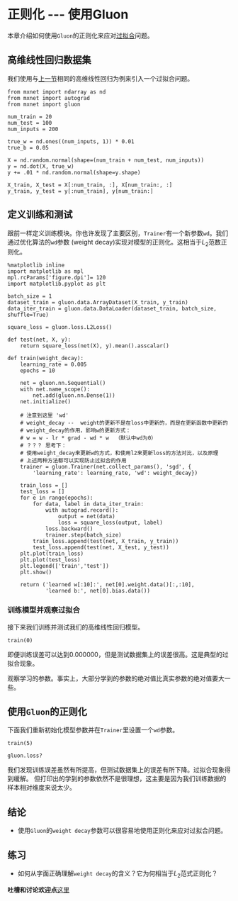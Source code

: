 # 正则化 --- 使用Gluon

本章介绍如何使用``Gluon``的正则化来应对[过拟合](underfit-overfit.md)问题。

## 高维线性回归数据集

我们使用与[上一节](reg-scratch.md)相同的高维线性回归为例来引入一个过拟合问题。

```{.python .input  n=2}
from mxnet import ndarray as nd
from mxnet import autograd
from mxnet import gluon

num_train = 20
num_test = 100
num_inputs = 200

true_w = nd.ones((num_inputs, 1)) * 0.01
true_b = 0.05

X = nd.random.normal(shape=(num_train + num_test, num_inputs))
y = nd.dot(X, true_w)
y += .01 * nd.random.normal(shape=y.shape)

X_train, X_test = X[:num_train, :], X[num_train:, :]
y_train, y_test = y[:num_train], y[num_train:]
```

## 定义训练和测试

跟前一样定义训练模块。你也许发现了主要区别，`Trainer`有一个新参数`wd`。我们通过优化算法的``wd``参数 (weight decay)实现对模型的正则化。这相当于$L_2$范数正则化。

```{.python .input}
%matplotlib inline
import matplotlib as mpl
mpl.rcParams['figure.dpi']= 120
import matplotlib.pyplot as plt

batch_size = 1
dataset_train = gluon.data.ArrayDataset(X_train, y_train)
data_iter_train = gluon.data.DataLoader(dataset_train, batch_size, shuffle=True)

square_loss = gluon.loss.L2Loss()

def test(net, X, y):
    return square_loss(net(X), y).mean().asscalar()

def train(weight_decay):
    learning_rate = 0.005
    epochs = 10
    
    net = gluon.nn.Sequential()
    with net.name_scope():
        net.add(gluon.nn.Dense(1))
    net.initialize()

    # 注意到这里 'wd'
    # weight_decay --  weight的更新不是在loss中更新的，而是在更新函数中更新的
    # weight_decay的作用，影响w的更新方式：
    # w = w - lr * grad - wd * w  （默认中wd为0）
    # ？？？ 思考下：
    # 使用weight_decay来更新w的方式，和使用l2来更新loss的方法对比，以及原理
    # 上述两种方法都可以实现防止过拟合的作用
    trainer = gluon.Trainer(net.collect_params(), 'sgd', {
        'learning_rate': learning_rate, 'wd': weight_decay})
    
    train_loss = []
    test_loss = []
    for e in range(epochs):        
        for data, label in data_iter_train:
            with autograd.record():
                output = net(data)
                loss = square_loss(output, label)
            loss.backward()
            trainer.step(batch_size)            
        train_loss.append(test(net, X_train, y_train))
        test_loss.append(test(net, X_test, y_test))
    plt.plot(train_loss)
    plt.plot(test_loss)
    plt.legend(['train','test'])
    plt.show()

    return ('learned w[:10]:', net[0].weight.data()[:,:10], 
            'learned b:', net[0].bias.data())
```

### 训练模型并观察过拟合

接下来我们训练并测试我们的高维线性回归模型。

```{.python .input}
train(0)
```

即便训练误差可以达到0.000000，但是测试数据集上的误差很高。这是典型的过拟合现象。

观察学习的参数。事实上，大部分学到的参数的绝对值比真实参数的绝对值要大一些。

## 使用``Gluon``的正则化

下面我们重新初始化模型参数并在`Trainer`里设置一个`wd`参数。

```{.python .input}
train(5)
```

```{.python .input}
gluon.loss?
```

我们发现训练误差虽然有所提高，但测试数据集上的误差有所下降。过拟合现象得到缓解。
但打印出的学到的参数依然不是很理想，这主要是因为我们训练数据的样本相对维度来说太少。

## 结论

* 使用``Gluon``的`weight decay`参数可以很容易地使用正则化来应对过拟合问题。

## 练习

* 如何从字面正确理解`weight decay`的含义？它为何相当于$L_2$范式正则化？

**吐槽和讨论欢迎点**[这里](https://discuss.gluon.ai/t/topic/985)
